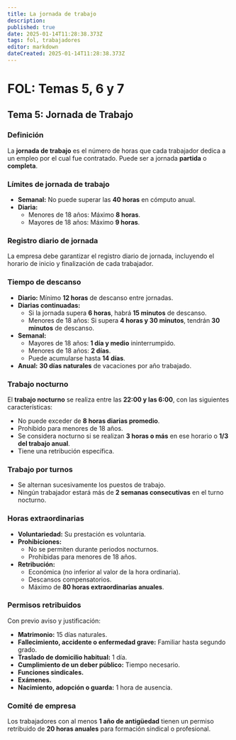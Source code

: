 ```yaml
---
title: La jornada de trabajo
description: 
published: true
date: 2025-01-14T11:28:38.373Z
tags: fol, trabajadores
editor: markdown
dateCreated: 2025-01-14T11:28:38.373Z
---
```


# FOL: Temas 5, 6 y 7

## Tema 5: Jornada de Trabajo

### Definición
La **jornada de trabajo** es el número de horas que cada trabajador dedica a un empleo por el cual fue contratado. Puede ser a jornada **partida** o **completa**.

### Límites de jornada de trabajo
- **Semanal:** No puede superar las **40 horas** en cómputo anual.
- **Diaria:**
  - Menores de 18 años: Máximo **8 horas**.
  - Mayores de 18 años: Máximo **9 horas**.

### Registro diario de jornada
La empresa debe garantizar el registro diario de jornada, incluyendo el horario de inicio y finalización de cada trabajador.

### Tiempo de descanso
- **Diario:** Mínimo **12 horas** de descanso entre jornadas.
- **Diarias continuadas:**
  - Si la jornada supera **6 horas**, habrá **15 minutos** de descanso.
  - Menores de 18 años: Si supera **4 horas y 30 minutos**, tendrán **30 minutos** de descanso.
- **Semanal:**
  - Mayores de 18 años: **1 día y medio** ininterrumpido.
  - Menores de 18 años: **2 días**.
  - Puede acumularse hasta **14 días**.
- **Anual:** **30 días naturales** de vacaciones por año trabajado.

### Trabajo nocturno
El **trabajo nocturno** se realiza entre las **22:00 y las 6:00**, con las siguientes características:
- No puede exceder de **8 horas diarias promedio**.
- Prohibido para menores de 18 años.
- Se considera nocturno si se realizan **3 horas o más** en ese horario o **1/3 del trabajo anual**.
- Tiene una retribución específica.

### Trabajo por turnos
- Se alternan sucesivamente los puestos de trabajo.
- Ningún trabajador estará más de **2 semanas consecutivas** en el turno nocturno.

### Horas extraordinarias
- **Voluntariedad:** Su prestación es voluntaria.
- **Prohibiciones:**
  - No se permiten durante periodos nocturnos.
  - Prohibidas para menores de 18 años.
- **Retribución:**
  - Económica (no inferior al valor de la hora ordinaria).
  - Descansos compensatorios.
  - Máximo de **80 horas extraordinarias anuales**.

### Permisos retribuidos
Con previo aviso y justificación:
- **Matrimonio:** 15 días naturales.
- **Fallecimiento, accidente o enfermedad grave:** Familiar hasta segundo grado.
- **Traslado de domicilio habitual:** 1 día.
- **Cumplimiento de un deber público:** Tiempo necesario.
- **Funciones sindicales.**
- **Exámenes.**
- **Nacimiento, adopción o guarda:** 1 hora de ausencia.

### Comité de empresa
Los trabajadores con al menos **1 año de antigüedad** tienen un permiso retribuido de **20 horas anuales** para formación sindical o profesional.


